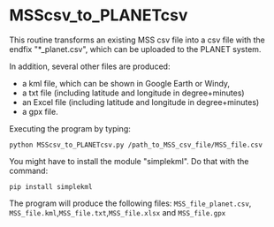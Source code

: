 # MSScsv_to_PLANETcsv

This routine transforms an existing MSS csv file into a csv file with the endfix "*_planet.csv", which can be uploaded to the PLANET system. 

In addition, several other files are produced:
- a kml file, which can be shown in Google Earth or Windy,
- a txt file (including latitude and longitude in degree+minutes)
- an Excel file (including latitude and longitude in degree+minutes)
- a gpx file.

Executing the program by typing: 

```python MSScsv_to_PLANETcsv.py /path_to_MSS_csv_file/MSS_file.csv```

You might have to install the module "simplekml". Do that with the command:

```pip install simplekml```

The program will produce the following files:
```MSS_file_planet.csv```,  ```MSS_file.kml```,```MSS_file.txt```,```MSS_file.xlsx``` and ```MSS_file.gpx```
